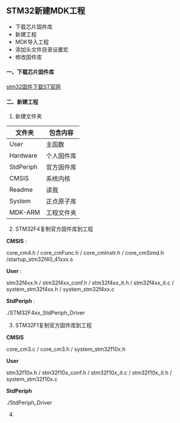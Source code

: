 ## STM32新建MDK工程

- 下载芯片固件库
- 新建工程
- MDK导入工程
- 添加头文件目录设置宏
- 修改固件库

#### 一、下载芯片固件库

  [stm32固件下载ST官网](http://www.st.com/zh/embedded-software/stm32-standard-peripheral-libraries.html?querycriteria=productId=LN1939)

#### 二、新建工程

1. 新建文件夹

| 文件夹    | 包含内容   |
| --------- | ---------- |
| User      | 主函数     |
| Hardware  | 个人固件库 |
| StdPeriph | 官方固件库 |
| CMSIS     | 系统内核   |
| Readme    | 读我       |
| System    | 正点原子库 |
| MDK-ARM   | 工程文件夹 |

2. STM32F4复制官方固件库到工程

**CMSIS** :

core_cm4.h / core_cmFunc.h / core_cmInstr.h / core_cmSimd.h  /startup_stm32f40_41xxx.s

**User** :

stm32f4xx.h / stm32f4xx_conf.h / stm32f4xx_it.h / stm32f4xx_it.c  / system_stm32f4xx.h  /
system_stm32f4xx.c

**StdPeriph** :

./STM32F4xx_StdPeriph_Driver

3. STM32F1复制官方固件库到工程

**CMSIS**

core_cm3.c  / core_cm3.h  / system_stm32f10x.h

**User**

stm32f10x.h  /  stm32f10x_conf.h  / stm32f10x_it.c  / stm32f10x_it.h  / system_stm32f10x.c

**StdPeriph**

./StdPeriph_Driver

4.
